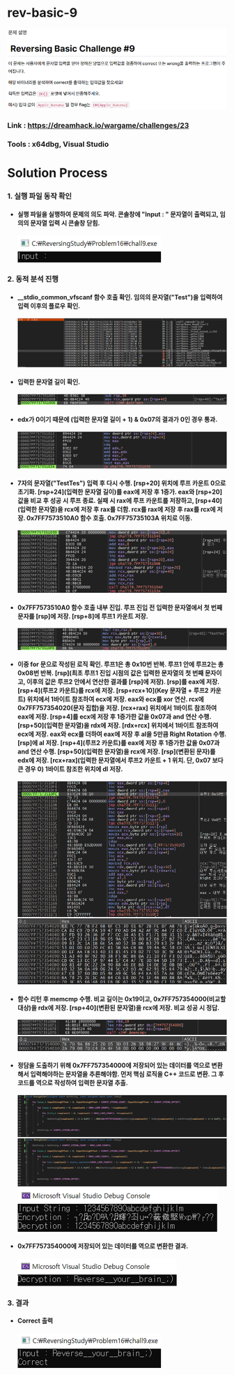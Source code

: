 # **rev-basic-9**

![01](Image/01.PNG?raw=true)
### Link : https://dreamhack.io/wargame/challenges/23
### Tools : x64dbg, Visual Studio

# **Solution Process**
### 1. 실행 파일 동작 확인
  - #### 실행 파일을 실행하여 문제의 의도 파악. 콘솔창에 "Input : " 문자열이 출력되고, 임의의 문자열 입력 시 콘솔창 닫힘.
    ![02](Image/02.PNG?raw=true)

### 2. 동적 분석 진행
  - #### __stdio_common_vfscanf 함수 호출 확인. 임의의 문자열("Test")을 입력하여 입력 이후의 플로우 확인.
    ![03](Image/03.PNG?raw=true)

  - #### 입력한 문자열 길이 확인.
    ![04](Image/04.PNG?raw=true)

  - #### edx가 0이기 때문에 (입력한 문자열 길이 + 1) & 0x07의 결과가 0인 경우 통과.
    ![05](Image/05.PNG?raw=true)

  - #### 7자의 문자열("TestTes") 입력 후 다시 수행. [rsp+20] 위치에 루프 카운트 0으로 초기화. [rsp+24](입력한 문자열 길이)를 eax에 저장 후 1증가. eax와 [rsp+20] 값을 비교 후 성공 시 루프 종료. 실패 시 rax에 루프 카운트를 저장하고, [rsp+40](입력한 문자열)을 rcx에 저장 후 rax를 더함. rcx를 rax에 저장 후 rax를 rcx에 저장. 0x7FF7573510A0 함수 호출. 0x7FF75735103A 위치로 이동.
    ![06](Image/06.PNG?raw=true)

  - #### 0x7FF7573510A0 함수 호출 내부 진입. 루프 진입 전 입력한 문자열에서 첫 번째 문자를 [rsp]에 저장. [rsp+8]에 루프1 카운트 저장.
    ![07](Image/07.PNG?raw=true)

  - #### 이중 for 문으로 작성된 로직 확인. 루프1은 총 0x10번 반복. 루프1 안에 루프2는 총 0x08번 반복. [rsp](최초 루프1 진입 시점의 값은 입력한 문자열의 첫 번째 문자이고, 이후의 값은 루프2 안에서 연산한 결과를 [rsp]에 저장). [rsp]를 eax에 저장. [rsp+4](루프2 카운트)를 rcx에 저장. [rsp+rcx+10](Key 문자열 + 루프2 카운트) 위치에서 1바이트 참조하여 ecx에 저장. eax와 ecx를 xor 연산. rcx에 0x7FF757354020(문자 집합)을 저장. [rcx+rax] 위치에서 1바이트 참조하여 eax에 저장. [rsp+4]를 ecx에 저장 후 1증가한 값을 0x07과 and 연산 수행. [rsp+50](입력한 문자열)을 rdx에 저장. [rdx+rcx] 위치에서 1바이트 참조하여 ecx에 저장. eax와 ecx를 더하여 eax에 저장 후 al을 5만큼 Right Rotation 수행. [rsp]에 al 저장. [rsp+4](루프2 카운트)를 eax에 저장 후 1증가한 값을 0x07과 and 연산 수행. [rsp+50](입력한 문자열)을 rcx에 저장. [rsp](변환된 문자)를 edx에 저장. [rcx+rax](입력한 문자열에서 루프2 카운트 + 1 위치. 단, 0x07 보다 큰 경우 0) 1바이트 참조한 위치에 dl 저장.
    ![08](Image/08.PNG?raw=true)
    ![09](Image/09.PNG?raw=true)

  - #### 함수 리턴 후 memcmp 수행. 비교 길이는 0x19이고, 0x7FF757354000(비교할 대상)을 rdx에 저장. [rsp+40](변환된 문자열)을 rcx에 저장. 비교 성공 시 정답.
    ![10](Image/10.PNG?raw=true)
    ![11](Image/11.PNG?raw=true)

  - #### 정담을 도출하기 위해 0x7FF757354000에 저장되어 있는 데이터를 역으로 변환해서 입력해야하는 문자열을 추론해야함. 먼저 핵심 로직을 C++ 코드로 변환. 그 후 코드를 역으로 작성하여 입력한 문자열 추출.
    ![12](Image/12.PNG?raw=true)
    ![13](Image/13.PNG?raw=true)
    ![14](Image/14.PNG?raw=true)

  - #### 0x7FF757354000에 저장되어 있는 데이터를 역으로 변환한 결과.
    ![15](Image/15.PNG?raw=true)

### 3. 결과
  - #### Correct 출력
    ![16](Image/16.PNG?raw=true)
